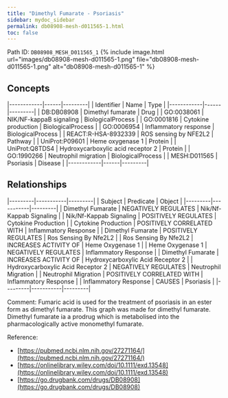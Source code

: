 ```yaml
---
title: "Dimethyl Fumarate - Psoriasis"
sidebar: mydoc_sidebar
permalink: db08908-mesh-d011565-1.html
toc: false 
---
```



Path ID: `DB08908_MESH_D011565_1`
{% include image.html url="images/db08908-mesh-d011565-1.png" file="db08908-mesh-d011565-1.png" alt="db08908-mesh-d011565-1" %}

## Concepts

|------------|------|---------|
| Identifier | Name | Type    |
|------------|------|---------|
| DB:DB08908 | Dimethyl fumarate | Drug |
| GO:0038061 | NIK/NF-kappaB signaling | BiologicalProcess |
| GO:0001816 | Cytokine production | BiologicalProcess |
| GO:0006954 | Inflammatory response | BiologicalProcess |
| REACT:R-HSA-8932339 | ROS sensing by NFE2L2 | Pathway |
| UniProt:P09601 | Heme oxygenase 1 | Protein |
| UniProt:Q8TDS4 | Hydroxycarboxylic acid receptor 2 | Protein |
| GO:1990266 | Neutrophil migration | BiologicalProcess |
| MESH:D011565 | Psoriasis | Disease |
|------------|------|---------|

## Relationships

|---------|-----------|---------|
| Subject | Predicate | Object  |
|---------|-----------|---------|
| Dimethyl Fumarate | NEGATIVELY REGULATES | Nik/Nf-Kappab Signaling |
| Nik/Nf-Kappab Signaling | POSITIVELY REGULATES | Cytokine Production |
| Cytokine Production | POSITIVELY CORRELATED WITH | Inflammatory Response |
| Dimethyl Fumarate | POSITIVELY REGULATES | Ros Sensing By Nfe2L2 |
| Ros Sensing By Nfe2L2 | INCREASES ACTIVITY OF | Heme Oxygenase 1 |
| Heme Oxygenase 1 | NEGATIVELY REGULATES | Inflammatory Response |
| Dimethyl Fumarate | INCREASES ACTIVITY OF | Hydroxycarboxylic Acid Receptor 2 |
| Hydroxycarboxylic Acid Receptor 2 | NEGATIVELY REGULATES | Neutrophil Migration |
| Neutrophil Migration | POSITIVELY CORRELATED WITH | Inflammatory Response |
| Inflammatory Response | CAUSES | Psoriasis |
|---------|-----------|---------|

Comment: Fumaric acid is used for the treatment of psoriasis in an ester form as dimethyl fumarate. This graph was made for dimethyl fumarate. Dimethyl fumarate ia a prodrug which is metabolised into the pharmacologically active monomethyl fumarate.

Reference: 
  - [https://pubmed.ncbi.nlm.nih.gov/27271164/](https://pubmed.ncbi.nlm.nih.gov/27271164/)
  - [https://onlinelibrary.wiley.com/doi/10.1111/exd.13548](https://onlinelibrary.wiley.com/doi/10.1111/exd.13548)
  - [https://go.drugbank.com/drugs/DB08908](https://go.drugbank.com/drugs/DB08908)
